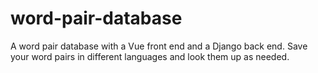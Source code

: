 # word-pair-database
A word pair database with a Vue front end and a Django back end. Save your word pairs in different languages and look them up as needed.